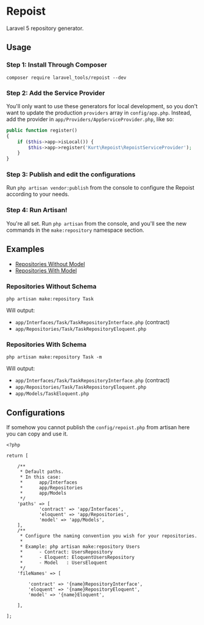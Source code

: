 # Repoist

Laravel 5 repository generator.

## Usage

### Step 1: Install Through Composer

```
composer require laravel_tools/repoist --dev
```

### Step 2: Add the Service Provider

You'll only want to use these generators for local development, so you don't want to update the production  `providers` array in `config/app.php`. Instead, add the provider in `app/Providers/AppServiceProvider.php`, like so:

```php
public function register()
{
	if ($this->app->isLocal()) {
		$this->app->register('Kurt\Repoist\RepoistServiceProvider');
	}
}
```

### Step 3: Publish and edit the configurations

Run `php artisan vendor:publish` from the console to configure the Repoist according to your needs. 

### Step 4: Run Artisan!

You're all set. Run `php artisan` from the console, and you'll see the new commands in the `make:repository` namespace section.

## Examples

- [Repositories Without Model](#repositories-without-schema)
- [Repositories With Model](#repositories-with-schema)

### Repositories Without Schema

```
php artisan make:repository Task
```

Will output:

- `app/Interfaces/Task/TaskRepositoryInterface.php` (contract)
- `app/Repositories/Task/TaskRepositoryEloquent.php`

### Repositories With Schema

```
php artisan make:repository Task -m
```

Will output:

- `app/Interfaces/Task/TaskRepositoryInterface.php` (contract)
- `app/Repositories/Task/TaskRepositoryEloquent.php`
- `app/Models/TaskEloquent.php`

## Configurations

If somehow you cannot publish the `config/repoist.php` from artisan here you can copy and use it.

```
<?php

return [

    /**
     * Default paths.
     * In this case:
     *      app/Interfaces
     *      app/Repositories
     *      app/Models
     */
    'paths' => [
            'contract' => 'app/Interfaces',
            'eloquent' => 'app/Repositories',
            'model' => 'app/Models',
    ],
    /**
     * Configure the naming convention you wish for your repositories.
     *
     * Example: php artisan make:repository Users
     *      - Contract: UsersRepository
     *      - Eloquent: EloquentUsersRepository
     *      - Model   : UsersEloquent
     */
    'fileNames' => [

        'contract' => '{name}RepositoryInterface',
        'eloquent' => '{name}RepositoryEloquent',
        'model' => '{name}Eloquent',

    ],

];
```
